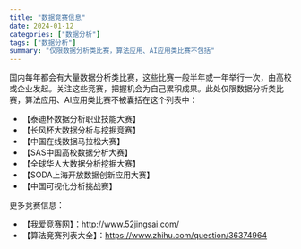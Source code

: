```yaml
---
title: "数据竞赛信息"
date: 2024-01-12
categories: ["数据分析"]
tags: ["数据分析"]
summary: "仅限数据分析类比赛，算法应用、AI应用类比赛不包括"
---
```


国内每年都会有大量数据分析类比赛，这些比赛一般半年或一年举行一次，由高校或企业发起。关注这些竞赛，把握机会为自己累积成果。此处仅限数据分析类比赛，算法应用、AI应用类比赛不被囊括在这个列表中：

- 【泰迪杯数据分析职业技能大赛】
- 【长风杯大数据分析与挖掘竞赛】
- 【中国在线数据马拉松大赛】
- 【SAS中国高校数据分析大赛】
- 【全球华人大数据分析挖掘大赛】
- 【SODA上海开放数据创新应用大赛】
- 【中国可视化分析挑战赛】

更多竞赛信息：
- 【我爱竞赛网】：http://www.52jingsai.com/
- 【算法竞赛列表大全】：https://www.zhihu.com/question/36374964